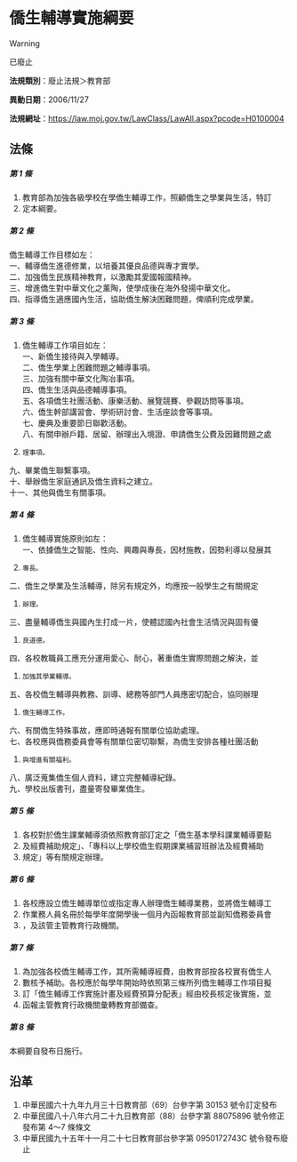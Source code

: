 # 僑生輔導實施綱要


> [!WARNING]
> 已廢止


**法規類別**：廢止法規＞教育部

**異動日期**：2006/11/27  

**法規網址**：https://law.moj.gov.tw/LawClass/LawAll.aspx?pcode=H0100004



## 法條
##### 第 1 條
1. 教育部為加強各級學校在學僑生輔導工作，照顧僑生之學業與生活，特訂
1. 定本綱要。

##### 第 2 條
僑生輔導工作目標如左：  
一、輔導僑生進德修業，以培養其優良品德與專才實學。  
二、加強僑生民族精神教育，以激勵其愛國報國精神。  
三、增進僑生對中華文化之薰陶，使學成後在海外發揚中華文化。  
四、指導僑生適應國內生活，協助僑生解決困難問題，俾順利完成學業。

##### 第 3 條
1. 僑生輔導工作項目如左：  
一、新僑生接待與入學輔導。  
二、僑生學業上困難問題之輔導事項。  
三、加強有關中華文化陶冶事項。  
四、僑生生活與品德輔導事項。  
五、各項僑生社團活動、康樂活動、展覽競賽、參觀訪問等事項。  
六、僑生幹部講習會、學術研討會、生活座談會等事項。  
七、慶典及重要節日聯歡活動。  
八、有關申辦戶籍、居留、辦理出入境證、申請僑生公費及因難問題之處
1.     理事項。  
九、畢業僑生聯繫事項。  
十、舉辦僑生家庭通訊及僑生資料之建立。  
十一、其他與僑生有關事項。

##### 第 4 條
1. 僑生輔導實施原則如左：  
一、依據僑生之智能、性向、興趣與專長，因材施教，因勢利導以發展其
1.     專長。  
二、僑生之學業及生活輔導，除另有規定外，均應按一般學生之有關規定
1.     辦理。  
三、盡量輔導僑生與國內生打成一片，使體認國內社會生活情況與固有優
1.     良道德。  
四、各校教職員工應充分運用愛心、耐心，著重僑生實際問題之解決，並
1.     加強其學業輔導。  
五、各校僑生輔導與教務、訓導、總務等部門人員應密切配合，協同辦理
1.     僑生輔導工作。  
六、有關僑生特殊事故，應即時通報有關單位協助處理。  
七、各校應與僑務委員會等有關單位密切聯繫，為僑生安排各種社團活動
1.     與增進有關福利。  
八、廣泛蒐集僑生個人資料，建立完整輔導紀錄。  
九、學校出版書刊，盡量寄發畢業僑生。

##### 第 5 條
1. 各校對於僑生課業輔導須依照教育部訂定之「僑生基本學科課業輔導要點
1. 及經費補助規定」、「專科以上學校僑生假期課業補習班辦法及經費補助
1. 規定」等有關規定辦理。

##### 第 6 條
1. 各校應設立僑生輔導單位或指定專人辦理僑生輔導業務，並將僑生輔導工
1. 作業務人員名冊於每學年度開學後一個月內函報教育部並副知僑務委員會
1. ，及該管主管教育行政機關。

##### 第 7 條
1. 為加強各校僑生輔導工作，其所需輔導經費，由教育部按各校實有僑生人
1. 數核予補助。各校應於每學年開始時依照第三條所列僑生輔導工作項目擬
1. 訂「僑生輔導工作實施計畫及經費預算分配表」經由校長核定後實施，並
1. 函報主管教育行政機關彙轉教育部備查。

##### 第 8 條
本綱要自發布日施行。

## 沿革
1. 中華民國六十九年九月三十日教育部（69）台參字第 30153  號令訂定發布
1. 中華民國八十八年六月二十九日教育部（88）台參字第 88075896 號令修正發布第 4～7 條條文
1. 中華民國九十五年十一月二十七日教育部台參字第 0950172743C  號令發布廢止
